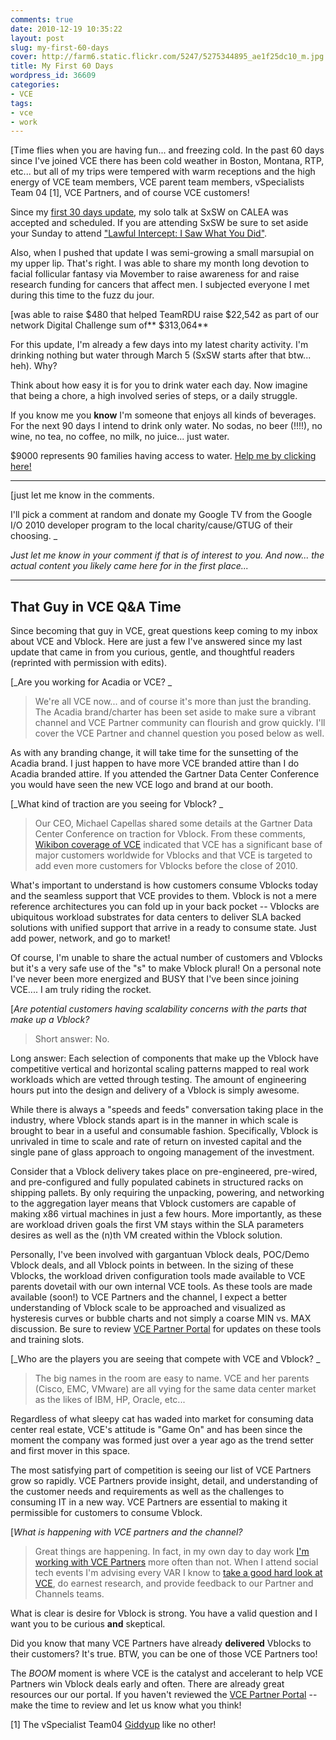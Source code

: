 ```yaml
---
comments: true
date: 2010-12-19 10:35:22
layout: post
slug: my-first-60-days
cover: http://farm6.static.flickr.com/5247/5275344895_ae1f25dc10_m.jpg
title: My First 60 Days
wordpress_id: 36609
categories:
- VCE
tags:
- vce
- work
---
```


[Time flies when you are having fun... and freezing cold.  In the past 60 days since I've joined VCE there has been cold weather in Boston, Montana, RTP, etc... but all of my trips were tempered with warm receptions and the high energy of VCE team members, VCE parent team members, vSpecialists Team 04 [1], VCE Partners, and of course VCE customers!

Since my [first 30 days update](http://fudge.org/my-first-30-days/), my solo talk at SxSW on CALEA was accepted and scheduled.  If you are attending SxSW be sure to set aside your Sunday to attend ["Lawful Intercept: I Saw What You Did"](http://panelpicker.sxsw.com/ideas/view/5956).

Also, when I pushed that update I was semi-growing a small marsupial on my upper lip. That's right. I was able to share my month long devotion to facial follicular fantasy via Movember to raise awareness for and raise research funding for cancers that affect men.  I subjected everyone I met during this time to the fuzz du jour.

[was able to raise $480 that helped TeamRDU raise $22,542 as part of our network Digital Challenge sum of** $313,064**

For this update, I'm already a few days into my latest charity activity. I'm drinking nothing but water through March 5 (SxSW starts after that btw... heh).  Why?

Think about how easy it is for you to drink water each day. Now imagine that being a chore, a high involved series of steps, or a daily struggle.

If you know me you **know** I'm someone that enjoys all kinds of beverages. For the next 90 days I intend to drink only water. No sodas, no beer (!!!!), no wine, no tea, no coffee, no milk, no juice... just water.

$9000 represents 90 families having access to water.  [Help me by clicking here!](http://bit.ly/ePXyqL)



* * *


[just let me know in the comments.  

I'll pick a comment at random and donate my Google TV from the Google I/O 2010 developer program to the local charity/cause/GTUG of their choosing. _

_Just let me know in your comment if that is of interest to you. And now... the actual content you likely came here for in the first place..._


* * *






## That Guy in VCE Q&A Time


Since becoming that guy in VCE, great questions keep coming to my inbox about VCE and Vblock.  Here are just a few I've answered since my last update that came in from you curious, gentle, and thoughtful readers (reprinted with permission with edits).

[_Are you working for Acadia or VCE?
_


> We're all VCE now... and of course it's more than just the branding. The Acadia brand/charter has been set aside to make sure a vibrant channel and VCE Partner community can flourish and grow quickly.  I'll cover the VCE Partner and channel question you posed below as well.

As with any branding change, it will take time for the sunsetting of the Acadia brand.  I just happen to have more VCE branded attire than I do Acadia branded attire. If you attended the Gartner Data Center Conference you would have seen the new VCE logo and brand at our booth.


[_What kind of traction are you seeing for Vblock?
_


> Our CEO, Michael Capellas shared some details at the Gartner Data Center Conference on traction for Vblock.  From these comments, [Wikibon coverage of VCE](http://wikibon.org/wiki/v/The_VCE_Company) indicated that VCE has a significant base of major customers worldwide for Vblocks and that VCE is targeted to add even more customers for Vblocks before the close of 2010.

What's important to understand is how customers consume Vblocks today and the seamless support that VCE provides to them.  Vblock is not a mere reference architectures you can fold up in your back pocket -- Vblocks are ubiquitous workload substrates for data centers to deliver SLA backed solutions with unified support that arrive in a ready to consume state. Just add power, network, and go to market!

Of course, I'm unable to share the actual number of customers and Vblocks but it's a very safe use of the "s" to make Vblock plural! On a personal note I've never been more energized and BUSY that I've been since joining VCE.... I am truly riding the rocket.


[_Are potential customers having scalability concerns with the parts that make up a Vblock?_


> Short answer: No.

Long answer: Each selection of components that make up the Vblock have competitive vertical and horizontal scaling patterns mapped to real work workloads which are vetted through testing.  The amount of engineering hours put into the design and delivery of a Vblock is simply awesome.

While there is always a "speeds and feeds" conversation taking place in the industry, where Vblock stands apart is in the manner in which scale is brought to bear in a useful and consumable fashion. Specifically, Vblock is unrivaled in time to scale and rate of return on invested capital and the single pane of glass approach to ongoing management of the investment.

Consider that a Vblock delivery takes place on pre-engineered, pre-wired, and pre-configured and fully populated cabinets in structured racks on shipping pallets. By only requiring the unpacking, powering, and networking to the aggregation layer means that Vblock customers are capable of making x86 virtual machines in just a few hours. More importantly, as these are workload driven goals the first VM stays within the SLA parameters desires as well as the (n)th VM created within the Vblock solution.

Personally, I've been involved with gargantuan Vblock deals, POC/Demo Vblock deals, and all Vblock points in between.  In the sizing of these Vblocks, the workload driven configuration tools made available to VCE parents dovetail with our own internal VCE tools.  As these tools are made available (soon!) to VCE Partners and the channel, I expect a better understanding of Vblock scale to be approached and visualized as hysteresis curves or bubble charts and not simply a coarse MIN vs. MAX discussion.  Be sure to review [VCE Partner Portal](http://www.vcepartnerportal.com/) for updates on these tools and training slots.


[_Who are the players you are seeing that compete with VCE and Vblock?
_


> The big names in the room are easy to name. VCE and her parents (Cisco, EMC, VMware) are all vying for the same data center market as the likes of IBM, HP, Oracle, etc...

Regardless of what sleepy cat has waded into market for consuming data center real estate, VCE's attitude is "Game On" and has been since the moment the company was formed just over a year ago as the trend setter and first mover in this space.

The most satisfying part of competition is seeing our list of VCE Partners grow so rapidly.  VCE Partners provide insight, detail, and understanding of the customer needs and requirements as well as the challenges to consuming IT in a new way.  VCE Partners are essential to making it permissible for customers to consume Vblock.


[_What is happening with VCE partners and the channel?_


> Great things are happening.  In fact, in my own day to day work [I'm working with VCE Partners](http://vce.com/partner-list.htm) more often than not.  When I attend social tech events I'm advising every VAR I know to [take a good hard look at VCE](http://www.vcepartnerportal.com/), do earnest research, and provide feedback to our Partner and Channels teams.

What is clear is desire for Vblock is strong.  You have a valid question and I want you to be curious **and** skeptical.

Did you know that many VCE Partners have already **delivered** Vblocks to their customers?  It's true.  BTW, you can be one of those VCE Partners too!

The *BOOM* moment is where VCE is the catalyst and accelerant to help VCE Partners win Vblock deals early and often.  There are already great resources our our portal.  If you haven't reviewed the [VCE Partner Portal](http://www.vcepartnerportal.com/) -- make the time to review and let us know what you think!



[1] The vSpecialist Team04 [Giddyup](http://www.emc.com/community/chads-world/index.htm) like no other!
